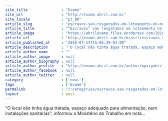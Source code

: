 ```yaml
---
site_title               : "Exame"
site_url                 : "http://exame.abril.com.br"
site_locale              : "pt_BR"
article_slug             : "escravos-sao-resgatados-em-loteamento-no-mato-grosso"
article_title            : "“Escravos” são resgatados em loteamento no Mato Grosso"
article_image            : "https://abrilexame.files.wordpress.com/2016/09/size_960_16_9_escravidao1.jpg?quality=70&strip=all&w=960"
article_url              : "http://exame.abril.com.br/brasil/escravos-sao-resgatados-em-loteamento-no-mato-grosso/"
article_published_at     : "2016-07-14T15:05:29-03:00"
article_description      : "'O local não tinha água tratada, espaço adequado para alimentação, nem instalações sanitárias', informou o Ministério do Trabalho em nota..."
article_author_name      : ""
article_author_image     : null
article_author_biography : null
article_author_profile   : "http://exame.abril.com.br/author/wpvipabril/"
article_author_facebook  : null
article_author_twitter   : null
category                 : ['news']
tags                     : ['Exame']
permalink                : "/:categories/escravos-sao-resgatados-em-loteamento-no-mato-grosso/"
layout                   : post
---
```


"O local não tinha água tratada, espaço adequado para alimentação, nem instalações sanitárias", informou o Ministério do Trabalho em nota...

